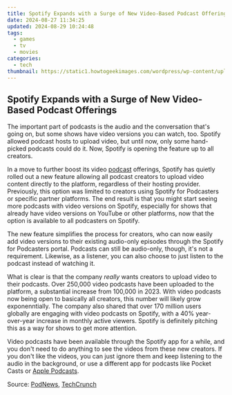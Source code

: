 ```yaml
---
title: Spotify Expands with a Surge of New Video-Based Podcast Offerings
date: 2024-08-27 11:34:25
updated: 2024-08-29 10:24:48
tags:
  - games
  - tv
  - movies
categories:
  - tech
thumbnail: https://static1.howtogeekimages.com/wordpress/wp-content/uploads/2024/02/spotify-hero-1.jpg
---
```


## Spotify Expands with a Surge of New Video-Based Podcast Offerings

The important part of podcasts is the audio and the conversation that's going on, but some shows have video versions you can watch, too. Spotify allowed podcast hosts to upload video, but until now, only some hand-picked podcasts could do it. Now, Spotify is opening the feature up to all creators.

 In a move to further boost its video [podcast](https://review-topics.techidaily.com/how-to-changefake-your-vivo-y200e-5g-location-on-viber-drfone-by-drfone-virtual-android/) offerings, Spotify has quietly rolled out a new feature allowing all podcast creators to upload video content directly to the platform, regardless of their hosting provider. Previously, this option was limited to creators using Spotify for Podcasters or specific partner platforms. The end result is that you might start seeing more podcasts with video versions on Spotify, especially for shows that already have video versions on YouTube or other platforms, now that the option is available to all podcasters on Spotify.

 The new feature simplifies the process for creators, who can now easily add video versions to their existing audio-only episodes through the Spotify for Podcasters portal. Podcasts can still be audio-only, though, it's not a requirement. Likewise, as a listener, you can also choose to just listen to the podcast instead of watching it.

 What is clear is that the company _really_ wants creators to upload video to their podcasts. Over 250,000 video podcasts have been uploaded to the platform, a substantial increase from 100,000 in 2023\. With video podcasts now being open to basically all creators, this number will likely grow exponenntially. The company also shared that over 170 million users globally are engaging with video podcasts on Spotify, with a 40% year-over-year increase in monthly active viewers. Spotify is definitely pitching this as a way for shows to get more attention.

 Video podcasts have been available through the Spotify app for a while, and you don't need to do anything to see the videos from these new creators. If you don't like the videos, you can just ignore them and keep listening to the audio in the background, or use a different app for podcasts like Pocket Casts or [Apple Podcasts](https://video-capture.techidaily.com/new-2024-approved-navigating-the-world-of-zooms-camera-snapping-easily/).

 Source: [PodNews](https://podnews.net/update/spotify-video-all-podcasts), [TechCrunch](https://techcrunch.com/2024/06/20/spotify-surpasses-250000-video-podcast-shows/)

<ins class="adsbygoogle"
     style="display:block"
     data-ad-format="autorelaxed"
     data-ad-client="ca-pub-7571918770474297"
     data-ad-slot="1223367746"></ins>



<ins class="adsbygoogle"
     style="display:block"
     data-ad-client="ca-pub-7571918770474297"
     data-ad-slot="8358498916"
     data-ad-format="auto"
     data-full-width-responsive="true"></ins>
